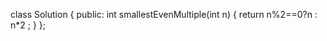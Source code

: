 class Solution {
public:
    int smallestEvenMultiple(int n) {
        return n%2==0?n : n*2 ;
    }
};
